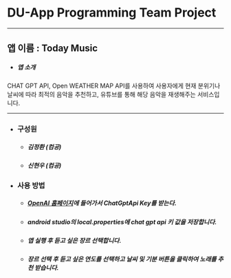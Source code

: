 # DU-App Programming Team Project


---
## 앱 이름 : Today Music


* ##### 앱 소개 
CHAT GPT API, Open WEATHER MAP API를 사용하여 사용자에게 현재 분위기나 날씨에 따라 최적의 음악을 추천하고, 유튜브를 통해 해당 음악을 재생해주는 서비스입니다.


---

* ### 구성원 
    * ##### 김정환 (컴공)
    * ##### 신현우 (컴공)


* ### 사용 방법
   * ##### [OpenAI 홈페이지](https://openai.com/)에 들어가서 ChatGptApi Key를 받는다.
   
    * ##### android studio의 local.properties에 chat gpt api 키 값을 저장합니다.
    
    * ##### 앱 실행 후 듣고 싶은 장르 선택합니다.
      
    * ##### 장르 선택 후 듣고 싶은 연도를 선택하고 날씨 및 기분 버튼을 클릭하여 노래를 추천 받습니다.
 
